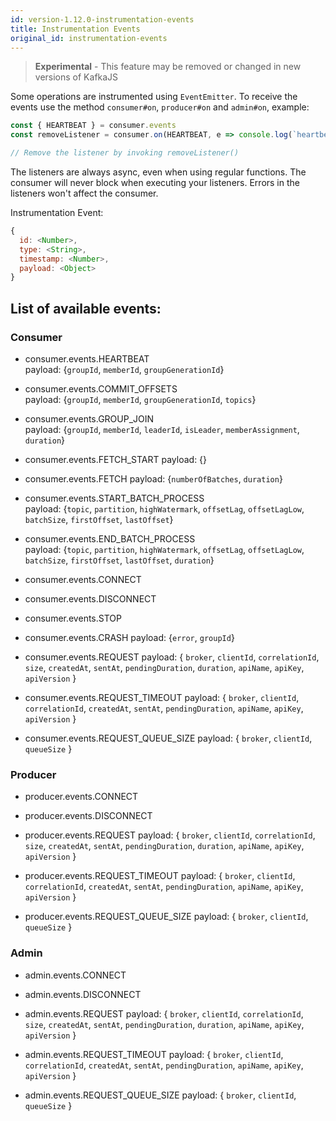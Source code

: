 ```yaml
---
id: version-1.12.0-instrumentation-events
title: Instrumentation Events
original_id: instrumentation-events
---
```


> **Experimental** - This feature may be removed or changed in new versions of KafkaJS

Some operations are instrumented using `EventEmitter`. To receive the events use the method `consumer#on`, `producer#on` and `admin#on`, example:

```javascript
const { HEARTBEAT } = consumer.events
const removeListener = consumer.on(HEARTBEAT, e => console.log(`heartbeat at ${e.timestamp}`))

// Remove the listener by invoking removeListener()
```

The listeners are always async, even when using regular functions. The consumer will never block when executing your listeners. Errors in the listeners won't affect the consumer.

Instrumentation Event:

```javascript
{
  id: <Number>,
  type: <String>,
  timestamp: <Number>,
  payload: <Object>
}
```

## <a name="list"> List of available events:

### <a name="consumer"></a> Consumer

* consumer.events.HEARTBEAT  
  payload: {`groupId`, `memberId`, `groupGenerationId`}

* consumer.events.COMMIT_OFFSETS  
  payload: {`groupId`, `memberId`, `groupGenerationId`, `topics`}

* consumer.events.GROUP_JOIN  
  payload: {`groupId`, `memberId`, `leaderId`, `isLeader`, `memberAssignment`, `duration`}

* consumer.events.FETCH_START
  payload: {}

* consumer.events.FETCH
  payload: {`numberOfBatches`, `duration`}

* consumer.events.START_BATCH_PROCESS  
  payload: {`topic`, `partition`, `highWatermark`, `offsetLag`, `offsetLagLow`, `batchSize`, `firstOffset`, `lastOffset`}

* consumer.events.END_BATCH_PROCESS  
  payload: {`topic`, `partition`, `highWatermark`, `offsetLag`, `offsetLagLow`, `batchSize`, `firstOffset`, `lastOffset`, `duration`}

* consumer.events.CONNECT

* consumer.events.DISCONNECT

* consumer.events.STOP

* consumer.events.CRASH
  payload: {`error`, `groupId`}

* consumer.events.REQUEST
  payload: {
    `broker`,
    `clientId`,
    `correlationId`,
    `size`,
    `createdAt`,
    `sentAt`,
    `pendingDuration`,
    `duration`,
    `apiName`,
    `apiKey`,
    `apiVersion`
  }

* consumer.events.REQUEST_TIMEOUT
  payload: {
    `broker`,
    `clientId`,
    `correlationId`,
    `createdAt`,
    `sentAt`,
    `pendingDuration`,
    `apiName`,
    `apiKey`,
    `apiVersion`
  }

* consumer.events.REQUEST_QUEUE_SIZE
  payload: {
    `broker`,
    `clientId`,
    `queueSize`
  }

### <a name="producer"></a> Producer

* producer.events.CONNECT

* producer.events.DISCONNECT

* producer.events.REQUEST
  payload: {
    `broker`,
    `clientId`,
    `correlationId`,
    `size`,
    `createdAt`,
    `sentAt`,
    `pendingDuration`,
    `duration`,
    `apiName`,
    `apiKey`,
    `apiVersion`
  }

* producer.events.REQUEST_TIMEOUT
  payload: {
    `broker`,
    `clientId`,
    `correlationId`,
    `createdAt`,
    `sentAt`,
    `pendingDuration`,
    `apiName`,
    `apiKey`,
    `apiVersion`
  }

* producer.events.REQUEST_QUEUE_SIZE
  payload: {
    `broker`,
    `clientId`,
    `queueSize`
  }

### <a name="admin"></a> Admin

* admin.events.CONNECT

* admin.events.DISCONNECT

* admin.events.REQUEST
  payload: {
    `broker`,
    `clientId`,
    `correlationId`,
    `size`,
    `createdAt`,
    `sentAt`,
    `pendingDuration`,
    `duration`,
    `apiName`,
    `apiKey`,
    `apiVersion`
  }

* admin.events.REQUEST_TIMEOUT
  payload: {
    `broker`,
    `clientId`,
    `correlationId`,
    `createdAt`,
    `sentAt`,
    `pendingDuration`,
    `apiName`,
    `apiKey`,
    `apiVersion`
  }

* admin.events.REQUEST_QUEUE_SIZE
  payload: {
    `broker`,
    `clientId`,
    `queueSize`
  }
